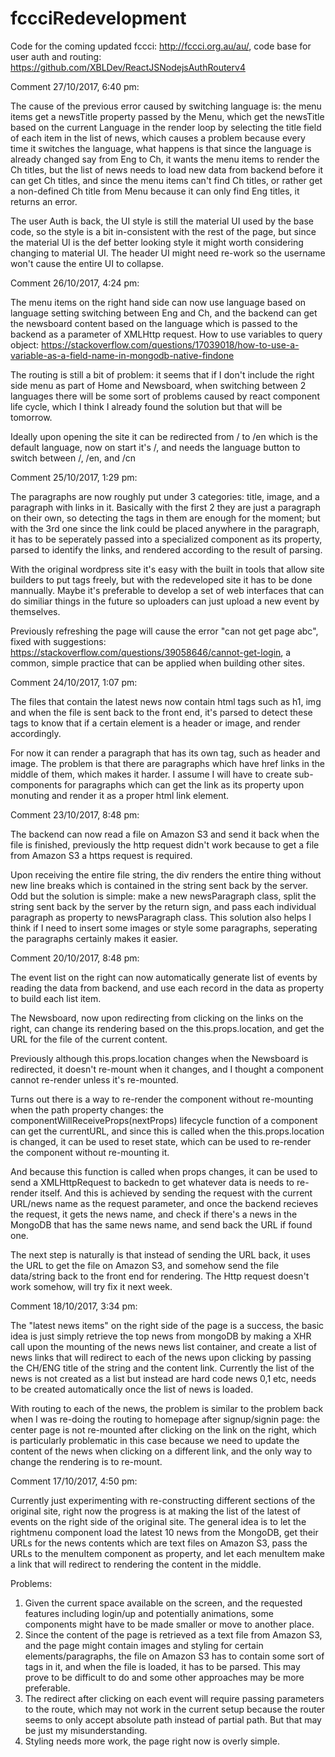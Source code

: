 # fccciRedevelopment
Code for the coming updated fccci: http://fccci.org.au/au/, code base for user auth and routing: 
https://github.com/XBLDev/ReactJSNodejsAuthRouterv4

Comment 27/10/2017, 6:40 pm:

The cause of the previous error caused by switching language is: the menu items get a newsTitle property passed
by the Menu, which get the newsTitle based on the current Language in the render loop by selecting the title field 
of each item in the list of news, which causes a problem because every time it switches the language, what happens 
is that since the language is already changed say from Eng to Ch, it wants the menu items to render the Ch titles, 
but the list of news needs to load new data from backend before it can get Ch titles, and since the menu items 
can't find Ch titles, or rather get a non-defined Ch title from Menu because it can only find Eng titles, it returns 
an error.

The user Auth is back, the UI style is still the material UI used by the base code, so the style is a bit 
in-consistent with the rest of the page, but since the material UI is the def better looking style it might
worth considering changing to material UI. The header UI might need re-work so the username won't cause the 
entire UI to collapse.

Comment 26/10/2017, 4:24 pm:

The menu items on the right hand side can now use language based on language setting switching between
Eng and Ch, and the backend can get the newsboard content based on the language which is passed to 
the backend as a parameter of XMLHttp request. How to use variables to query object: https://stackoverflow.com/questions/17039018/how-to-use-a-variable-as-a-field-name-in-mongodb-native-findone

The routing is still a bit of problem: it seems that if I don't include the right side menu as part of Home
and Newsboard, when switching between 2 languages there will be some sort of problems caused by react component
life cycle, which I think I already found the solution but that will be tomorrow.

Ideally upon opening the site it can be redirected from / to /en which is the default language, now on start
it's /, and needs the language button to switch between /, /en, and /cn 

Comment 25/10/2017, 1:29 pm:

The paragraphs are now roughly put under 3 categories: title, image, and a paragraph with links in
it. Basically with the first 2 they are just a paragraph on their own, so detecting the tags in them
are enough for the moment; but with the 3rd one since the link could be placed anywhere in the paragraph,
it has to be seperately passed into a specialized component as its property, parsed to identify the 
links, and rendered according to the result of parsing. 

With the original wordpress site it's easy with the built in tools that allow site builders to put tags 
freely, but with the redeveloped site it has to be done mannually. Maybe it's preferable to develop a set of
web interfaces that can do similiar things in the future so uploaders can just upload a new event by themselves.

Previously refreshing the page will cause the error "can not get page abc", fixed with suggestions: https://stackoverflow.com/questions/39058646/cannot-get-login, a common, simple practice that can be applied when 
building other sites. 

Comment 24/10/2017, 1:07 pm:

The files that contain the latest news now contain html tags such as h1, img and when the file is 
sent back to the front end, it's parsed to detect these tags to know that if a certain element is
a header or image, and render accordingly. 

For now it can render a paragraph that has its own tag, such as header and image. The problem is 
that there are paragraphs which have href links in the middle of them, which makes it harder. I 
assume I will have to create sub-components for paragraphs which can get the link as its property
upon monuting and render it as a proper html link element. 

Comment 23/10/2017, 8:48 pm:

The backend can now read a file on Amazon S3 and send it back when the file is finished, previously
the http request didn't work because to get a file from Amazon S3 a https request is required.

Upon receiving the entire file string, the div renders the entire thing without new line breaks 
which is contained in the string sent back by the server. Odd but the solution is simple: make a 
new newsParagraph class, split the string sent back by the server by the return sign, and pass each
individual paragraph as property to newsParagraph class. This solution also helps I think if I need
to insert some images or style some paragraphs, seperating the paragraphs certainly makes it easier.

Comment 20/10/2017, 8:48 pm:

The event list on the right can now automatically generate list of events by reading the data
from backend, and use each record in the data as property to build each list item.

The Newsboard, now upon redirecting from clicking on the links on the right, can change its
rendering based on the this.props.location, and get the URL for the file of the current content.

Previously although this.props.location changes when the Newsboard is redirected, it doesn't
re-mount when it changes, and I thought a component cannot re-render unless it's re-mounted.

Turns out there is a way to re-render the component without re-mounting when the path property 
changes: the componentWillReceiveProps(nextProps) lifecycle function of a component can get 
the currentURL, and since this is called when the this.props.location is changed, it can be 
used to reset state, which can be used to re-render the component without re-mounting it.

And because this function is called when props changes, it can be used to send a XMLHttpRequest
to backedn to get whatever data is needs to re-render itself. And this is achieved by sending the
request with the current URL/news name as the request parameter, and once the backend recieves
the request, it gets the news name, and check if there's a news in the MongoDB that has the same 
news name, and send back the URL if found one.

The next step is naturally is that instead of sending the URL back, it uses the URL to get the file
on Amazon S3, and somehow send the file data/string back to the front end for rendering. The Http
request doesn't work somehow, will try fix it next week.

Comment 18/10/2017, 3:34 pm:

The "latest news items" on the right side of the page is a success, the basic idea is just 
simply retrieve the top news from mongoDB by making a XHR call upon the mounting of the news
 news list container, and create a list of news links that will redirect to each of the news
 upon clicking by passing the CH/ENG title of the string and the content link. Currently the 
 list of the news is not created as a list but instead are hard code news 0,1 etc, needs to 
 be created automatically once the list of news is loaded.

With routing to each of the news, the problem is similar to the problem back when I was re-doing
the routing to homepage after signup/signin page: the center page is not re-mounted after 
clicking on the link on the right, which is particularly problematic in this case because we 
need to update the content of the news when clicking on a different link, and the only way to 
change the rendering is to re-mount.

Comment 17/10/2017, 4:50 pm:

Currently just experimenting with re-constructing different sections of the original site,
right now the progress is at making the list of the latest of events on the right side of the 
original site. The general idea is to let the rightmenu component load the latest 10 news from
 the MongoDB, get their URLs for the news contents which are text files on Amazon S3, pass the
 URLs to the menuItem component as property, and let each menuItem make a link that will redirect
 to rendering the content in the middle.

Problems:
1. Given the current space available on the screen, and the requested features including login/up 
and potentially animations, some components might have to be made smaller or move to another place.
2. Since the content of the page is retrieved as a text file from Amazon S3, and the page might 
contain images and styling for certain elements/paragraphs, the file on Amazon S3 has to contain 
some sort of tags in it, and when the file is loaded, it has to be parsed. This may prove to be 
difficult to do and some other approaches may be more preferable.
3. The redirect after clicking on each event will require passing parameters to the route, which may 
not work in the current setup because the router seems to only accept absolute path instead of partial
path. But that may be just my misunderstanding.
4. Styling needs more work, the page right now is overly simple.
